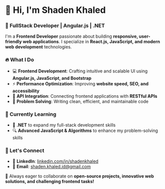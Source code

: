 # 👋 Hi, I'm Shaden Khaled  

### 🚀 FullStack Developer | Angular.js | .NET  

I'm a **Frontend Developer** passionate about building **responsive, user-friendly web applications**. I specialize in **React.js, JavaScript, and modern web development** technologies.  

### 🔥 What I Do  
- 💻 **Frontend Development**: Crafting intuitive and scalable UI using **Angular.js, JavaScript, and Bootstrap**  
- ⚡ **Performance Optimization**: Improving **website speed, SEO, and accessibility**  
- 🔗 **API Integration**: Connecting frontend applications with **RESTful APIs**  
- 📌 **Problem Solving**: Writing clean, efficient, and maintainable code  

### 🎯 Currently Learning  
- 🔷 **.NET** to expand my full-stack development skills  
- 🔍 **Advanced JavaScript & Algorithms** to enhance my problem-solving skills  

### 🤝 Let's Connect  
- 🔗 **LinkedIn**: [linkedin.com/in/shadenkhaled](#)  
- 📩 **Email**: shaden.khaled.id@gmail.com  

🚀 Always eager to collaborate on **open-source projects, innovative web solutions, and challenging frontend tasks!**  
